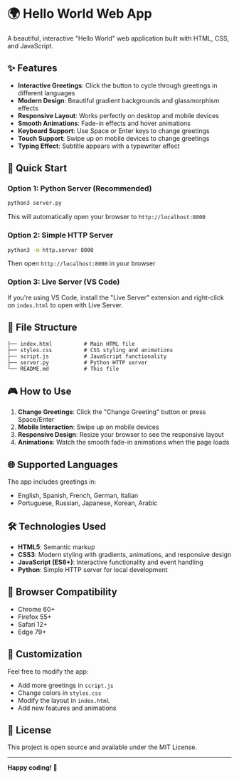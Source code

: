 # 🌍 Hello World Web App

A beautiful, interactive "Hello World" web application built with HTML, CSS, and JavaScript.

## ✨ Features

- **Interactive Greetings**: Click the button to cycle through greetings in different languages
- **Modern Design**: Beautiful gradient backgrounds and glassmorphism effects
- **Responsive Layout**: Works perfectly on desktop and mobile devices
- **Smooth Animations**: Fade-in effects and hover animations
- **Keyboard Support**: Use Space or Enter keys to change greetings
- **Touch Support**: Swipe up on mobile devices to change greetings
- **Typing Effect**: Subtitle appears with a typewriter effect

## 🚀 Quick Start

### Option 1: Python Server (Recommended)
```bash
python3 server.py
```
This will automatically open your browser to `http://localhost:8000`

### Option 2: Simple HTTP Server
```bash
python3 -m http.server 8000
```
Then open `http://localhost:8000` in your browser

### Option 3: Live Server (VS Code)
If you're using VS Code, install the "Live Server" extension and right-click on `index.html` to open with Live Server.

## 📁 File Structure

```
├── index.html          # Main HTML file
├── styles.css          # CSS styling and animations
├── script.js           # JavaScript functionality
├── server.py           # Python HTTP server
└── README.md           # This file
```

## 🎮 How to Use

1. **Change Greetings**: Click the "Change Greeting" button or press Space/Enter
2. **Mobile Interaction**: Swipe up on mobile devices
3. **Responsive Design**: Resize your browser to see the responsive layout
4. **Animations**: Watch the smooth fade-in animations when the page loads

## 🌐 Supported Languages

The app includes greetings in:
- English, Spanish, French, German, Italian
- Portuguese, Russian, Japanese, Korean, Arabic

## 🛠️ Technologies Used

- **HTML5**: Semantic markup
- **CSS3**: Modern styling with gradients, animations, and responsive design
- **JavaScript (ES6+)**: Interactive functionality and event handling
- **Python**: Simple HTTP server for local development

## 📱 Browser Compatibility

- Chrome 60+
- Firefox 55+
- Safari 12+
- Edge 79+

## 🔧 Customization

Feel free to modify the app:
- Add more greetings in `script.js`
- Change colors in `styles.css`
- Modify the layout in `index.html`
- Add new features and animations

## 📄 License

This project is open source and available under the MIT License.

---

**Happy coding! 🎉**